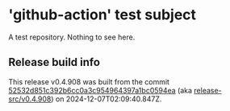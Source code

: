 # 'github-action' test subject

A test repository. Nothing to see here.


## Release build info

This release v0.4.908 was built from the commit [52532d851c392b6cc0a3c954964397a1bc0594ea](https://github.com/kattecon/gh-release-test-ga/tree/52532d851c392b6cc0a3c954964397a1bc0594ea) (aka [release-src/v0.4.908](https://github.com/kattecon/gh-release-test-ga/tree/release-src/v0.4.908)) on 2024-12-07T02:09:40.847Z.
        
